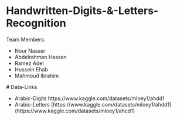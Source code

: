 # Handwritten-Digits-&-Letters-Recognition
Team Members: 
<ul>
<li>Nour Nasser</li>
<li>Abdelrahman Hassan</li>
<li>Ramez Adel</li>
<li>Hussein Ehab</li>
<li>Mahmoud Ibrahim</li>
</ul>
# Data-Links
<ul>
  <li>Arabic-Digits https://www.kaggle.com/datasets/mloey1/ahdd1 </li>
  <li>Arabic-Letters [https://www.kaggle.com/datasets/mloey1/ahdd1](https://www.kaggle.com/datasets/mloey1/ahcd1) </li>
